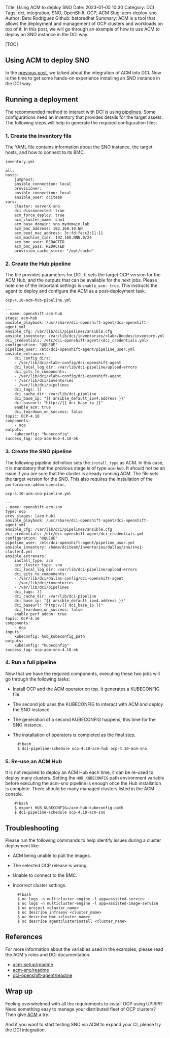 Title: Using ACM to deploy SNO
Date: 2023-01-05 10:30
Category: DCI
Tags: dci, integration, SNO, OpenShift, OCP, ACM
Slug: acm-deploy-sno
Author: Beto Rodriguez
Github: betoredhat
Summary: ACM is a tool that allows the deployment and management of OCP clusters and workloads on top of it. In this post, we will go through an example of how to use ACM to deploy an SNO instance in the DCI way.

[TOC]

## Using ACM to deploy SNO
In the [previous post](acm-int-dci), we talked about the integration of ACM into DCI. Now is the time to get some hands-on experience installing an SNO instance in the DCI way.

## Running a deployment

The recommended method to interact with DCI is using [pipelines](customizable-ansible-hooks.html). Some configurations need an inventory that provides details for the target assets. The following steps will help to generate the required configuration files:

### 1. Create the inventory file

The YAML file contains information about the SNO instance, the target hosts, and how to connect to its BMC.

`inventory.yml`

    all:
    hosts:
        jumphost:
        ansible_connection: local
        provisioner:
        ansible_connection: local
        ansible_user: dciteam
    vars:
        cluster: serverX-sno
        dci_disconnected: true
        acm_force_deploy: true
        acm_cluster_name: sno1
        acm_base_domain: sno.mydomain.lab
        acm_bmc_address: 192.168.10.NN
        acm_boot_mac_address: 3c:fd:fe:c2:11:11
        acm_machine_cidr: 192.168.NNN.0/24
        acm_bmc_user: REDACTED
        acm_bmc_pass: REDACTED
        provision_cache_store: "/opt/cache"

### 2. Create the Hub pipeline

The file provides parameters for DCI. It sets the target OCP version for the ACM Hub, and the outputs that can be available for the next jobs. Please note one of the important settings is `enable_acm: true`. This instructs the agent to deploy and configure the ACM as a post-deployment task.

`ocp-4.10-acm-hub-pipeline.yml`

    ---
    - name: openshift-acm-hub
    stage: acm-hub
    ansible_playbook: /usr/share/dci-openshift-agent/dci-openshift-agent.yml
    ansible_cfg: /var/lib/dci/pipelines/ansible.cfg
    ansible_inventory: /var/lib/dci/inventories/<lab>/8nodes/inventory.yml
    dci_credentials: /etc/dci-openshift-agent/<dci_credentials.yml>
    configuration: "@QUEUE"
    pipeline_user: /etc/dci-openshift-agent/pipeline_user.yml
    ansible_extravars:
        dci_config_dirs:
        - /var/lib/dci/<lab>-config/dci-openshift-agent
        dci_local_log_dir: /var/lib/dci-pipeline/upload-errors
        dci_gits_to_components:
        - /var/lib/dci/<lab>-config/dci-openshift-agent
        - /var/lib/dci/inventories
        - /var/lib/dci/pipelines
        dci_tags: []
        dci_cache_dir: /var/lib/dci-pipeline
        dci_base_ip: "{{ ansible_default_ipv4.address }}"
        dci_baseurl: "http://{{ dci_base_ip }}"
        enable_acm: true
        dci_teardown_on_success: false
    topic: OCP-4.10
    components:
        - ocp
    outputs:
        kubeconfig: "kubeconfig"
    success_tag: ocp-acm-hub-4.10-ok

### 3. Create the SNO pipeline

The following pipeline definition sets the `install_type` as ACM.  In this case, it is mandatory that the previous stage is of type `acm-hub`. It should not be an issue if you are sure that the cluster is already running ACM. The file sets the target version for the SNO. This also requires the installation of the `performance-addon-operator`.

`ocp-4.10-acm-sno-pipeline.yml`

    ---
    - name: openshift-acm-sno
    type: ocp
    prev_stages: [acm-hub]
    ansible_playbook: /usr/share/dci-openshift-agent/dci-openshift-agent.yml
    ansible_cfg: /var/lib/dci/pipelines/ansible.cfg
    dci_credentials: /etc/dci-openshift-agent/dci_credentials.yml
    configuration: "@QUEUE"
    pipeline_user: /etc/dci-openshift-agent/pipeline_user.yml
    ansible_inventory: /home/dciteam/inventories/dallas/sno/sno1-cluster4.yml
    ansible_extravars:
        install_type: acm
        acm_cluster_type: sno
        dci_local_log_dir: /var/lib/dci-pipeline/upload-errors
        dci_gits_to_components:
        - /var/lib/dci/dallas-config/dci-openshift-agent
        - /var/lib/dci/inventories
        - /var/lib/dci/pipelines
        dci_tags: []
        dci_cache_dir: /var/lib/dci-pipeline
        dci_base_ip: "{{ ansible_default_ipv4.address }}"
        dci_baseurl: "http://{{ dci_base_ip }}"
        dci_teardown_on_success: false
        enable_perf_addon: true
    topic: OCP-4.10
    components:
        - ocp
    inputs:
        kubeconfig: hub_kubeconfig_path
    outputs:
        kubeconfig: "kubeconfig"
    success_tag: ocp-acm-sno-4.10-ok

### 4. Run a full pipeline

Now that we have the required components, executing these two jobs will go through the following tasks:

* Install OCP and the ACM operator on top. It generates a  KUBECONFIG file.
* The second job uses the KUBECONFIG to interact with ACM and deploy the SNO instance.
* The generation of a second KUBECONFIG happens, this time for the SNO instance.
* The installation of operators is completed as the final step.

        #!bash
        $ dci-pipeline-schedule ocp-4.10-acm-hub ocp-4.10-acm-sno

### 5. Re-use an ACM Hub

It is not required to deploy an ACM Hub each time, it can be re-used to deploy many clusters. Setting the `HUB_KUBECONFIG` path environment variable before executing the acm-sno pipeline is enough once the Hub installation is complete. There should be many managed clusters listed in the ACM console.

        #!bash
        $ export HUB_KUBECONFIG=/acm-hub-kubeconfig-path
        $ dci-pipeline-schedule ocp-4.10-acm-sno

## Troubleshooting

Please run the following commands to help identify issues during a cluster deployment like:

* ACM being unable to pull the images.
* The selected OCP release is wrong.
* Unable to connect to the BMC.
* Incorrect cluster settings.

        #!bash
        $ oc logs -n multicluster-engine -l app=assisted-service
        $ oc logs -n multicluster-engine -l app=assisted-image-service
        $ oc project <cluster_name>
        $ oc describe infraenv <cluster_name>
        $ oc describe bmc <cluster_name>
        $ oc describe agentclusterinstall <cluster_name>

## References

For more information about the variables used in the examples, please read the ACM's roles and DCI documentation.

* [acm-setup/readme](https://github.com/redhat-cip/dci-openshift-agent/blob/master/roles/acm-setup/README.md)
* [acm-sno/readme](https://github.com/redhat-cip/dci-openshift-agent/blob/master/roles/acm-setup/README.md)
* [dci-openshift-agent/readme](https://github.com/redhat-cip/dci-openshift-agent/blob/master/README.md)

## Wrap up

Feeling overwhelmed with all the requirements to install OCP using UPI/IPI? Need something easy to manage your distributed fleet of OCP clusters? Then give [ACM](https://www.redhat.com/en/technologies/management/advanced-cluster-management) a try.

And if you want to start testing SNO via ACM to expand your CI, please try the DCI integration.
